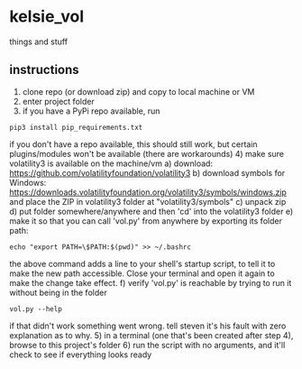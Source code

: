 # kelsie_vol
things and stuff

## instructions
1) clone repo (or download zip) and copy to local machine or VM
2) enter project folder
3) if you have a PyPi repo available, run
```
pip3 install pip_requirements.txt
```
if you don't have a repo available, this should still work, but certain plugins/modules won't be available (there are workarounds)
4) make sure volatility3 is available on the machine/vm
  a) download: https://github.com/volatilityfoundation/volatility3
  b) download symbols for Windows: https://downloads.volatilityfoundation.org/volatility3/symbols/windows.zip and place the ZIP in volatility3 folder at "volatility3/symbols"
  c) unpack zip
  d) put folder somewhere/anywhere and then 'cd' into the volatility3 folder
  e) make it so that you can call 'vol.py' from anywhere by exporting its folder path:
  ```
  echo "export PATH=\$PATH:$(pwd)" >> ~/.bashrc
  ```
  the above command adds a line to your shell's startup script, to tell it to make the new path accessible. Close your terminal and open it again to make the change take effect.
  f) verify 'vol.py' is reachable by trying to run it without being in the folder
  ```
  vol.py --help
  ```
  if that didn't work something went wrong. tell steven it's his fault with zero explanation as to why.
5) in a terminal (one that's been created after step 4), browse to this project's folder
6) run the script with no arguments, and it'll check to see if everything looks ready

